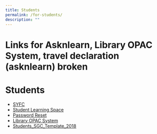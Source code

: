 ```yaml
---
title: Students
permalink: /for-students/
description: ""
---
```

# Links for Asknlearn, Library OPAC System, travel declaration (asknlearn) broken
# Students

*   <a href="http://www.syfc.sg/" target="_blank">SYFC</a>
*   <a 
href="https://vle.learning.moe.edu.sg/login" target="_blank">Student Learning Space</a>
*   <a href="https://docs.google.com/forms/d/e/1FAIpQLSetLamzRQYxmZXgVNUz1dlDdMBKkb77Bz_Jo2Qk5wvUmtKASw/viewform" target="_blank">Password Reset</a>
*   <a href="http://tanjongkatongsec.spydus.com.sg/cgi-bin/spydus.exe/MSGTRN/OPAC/HOME" target="_blank">Library OPAC System</a>
*   <a href="https://go.gov.sg/student-sgc-template-2018" target="_blank">Students_SGC_Template_2018</a>